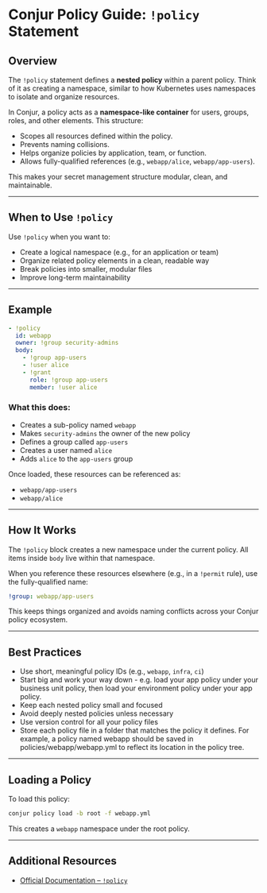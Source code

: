 # Conjur Policy Guide: `!policy` Statement

## Overview

The `!policy` statement defines a **nested policy** within a parent policy. Think of it as creating a namespace, similar to how Kubernetes uses namespaces to isolate and organize resources.

In Conjur, a policy acts as a **namespace-like container** for users, groups, roles, and other elements. This structure:

* Scopes all resources defined within the policy.
* Prevents naming collisions.
* Helps organize policies by application, team, or function.
* Allows fully-qualified references (e.g., `webapp/alice`, `webapp/app-users`).

This makes your secret management structure modular, clean, and maintainable.

---

## When to Use `!policy`

Use `!policy` when you want to:

* Create a logical namespace (e.g., for an application or team)
* Organize related policy elements in a clean, readable way
* Break policies into smaller, modular files
* Improve long-term maintainability

---

## Example

```yaml
- !policy
  id: webapp
  owner: !group security-admins
  body:
    - !group app-users
    - !user alice
    - !grant
      role: !group app-users
      member: !user alice
```

### What this does:

* Creates a sub-policy named `webapp`
* Makes `security-admins` the owner of the new policy
* Defines a group called `app-users`
* Creates a user named `alice`
* Adds `alice` to the `app-users` group

Once loaded, these resources can be referenced as:

* `webapp/app-users`
* `webapp/alice`

---

## How It Works

The `!policy` block creates a new namespace under the current policy. All items inside `body` live within that namespace.

When you reference these resources elsewhere (e.g., in a `!permit` rule), use the fully-qualified name:

```yaml
!group: webapp/app-users
```

This keeps things organized and avoids naming conflicts across your Conjur policy ecosystem.

---

## Best Practices

*  Use short, meaningful policy IDs (e.g., `webapp`, `infra`, `ci`)
*  Start big and work your way down - e.g. load your app policy under your business unit policy, then load your environment policy under your app policy.
*  Keep each nested policy small and focused
*  Avoid deeply nested policies unless necessary
*  Use version control for all your policy files
*  Store each policy file in a folder that matches the policy it defines. For example, a policy named webapp should be saved in policies/webapp/webapp.yml to reflect its location in the policy tree.

---

## Loading a Policy

To load this policy:

```bash
conjur policy load -b root -f webapp.yml
```

This creates a `webapp` namespace under the root policy.

---


## Additional Resources

* [Official Documentation – `!policy`](https://docs.cyberark.com/conjur-cloud/latest/en/content/operations/policy/statement-ref-policy.htm)
